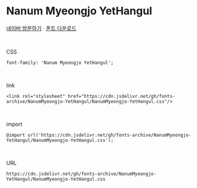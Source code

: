 # Nanum Myeongjo YetHangul

[네이버 방문하기](https://hangeul.naver.com/font) · [폰트 다운로드](https://cdn.jsdelivr.net/gh/fonts-archive/NanumMyeongjo-YetHangul/NanumMyeongjo-YetHangul.zip)

&nbsp;

CSS

```
font-family: 'Nanum Myeongjo YetHangul';
```

&nbsp;

link

```
<link rel="stylesheet" href="https://cdn.jsdelivr.net/gh/fonts-archive/NanumMyeongjo-YetHangul/NanumMyeongjo-YetHangul.css"/>
```

&nbsp;

import

```
@import url('https://cdn.jsdelivr.net/gh/fonts-archive/NanumMyeongjo-YetHangul/NanumMyeongjo-YetHangul.css');
```

&nbsp;

URL

```
https://cdn.jsdelivr.net/gh/fonts-archive/NanumMyeongjo-YetHangul/NanumMyeongjo-YetHangul.css
```
